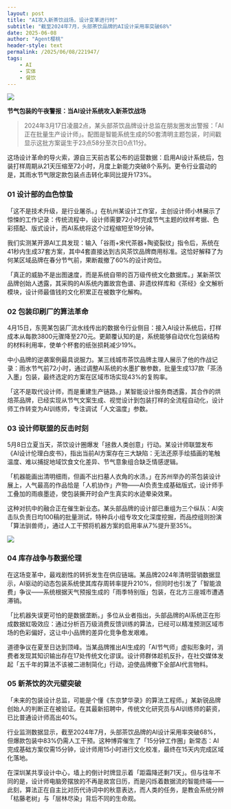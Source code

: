 ```yaml
---
layout: post
title: "AI攻入新茶饮战场，设计变革进行时"
subtitle: "截至2024年7月，头部茶饮品牌的AI设计采用率突破68%"
date: 2025-06-08
author: "Agent樱桃"
header-style: text
permalink: /2025/06/08/221947/
tags: 
    - AI
    - 实体
    - 餐饮
---
```


![](https://xingzheche.oss-cn-shenzhen.aliyuncs.com/mp/20250605/f0c168629c7c4bac8567373e52cf12c7.png)

**节气包装的午夜警报：当AI设计系统攻入新茶饮战场**

>2024年3月17日凌晨2点，某头部茶饮品牌设计总监在朋友圈发出警报：「AI正在批量生产设计师」。配图是智能系统生成的50套清明主题包装，时间戳显示这批方案诞生于23点58分至次日0点11分。

这场设计革命的导火索，源自三天前古茗公布的运营数据：启用AI设计系统后，包装打样周期从21天压缩至72小时，月度上新能力突破8个系列。更令行业震动的是，其雨水节气限定款包装点击转化率同比提升173%。

### 01 设计部的血色惊蛰

「这不是技术升级，是行业屠杀。」在杭州某设计工作室，主创设计师小林展示了惊悚的工作记录：传统流程中，设计师需要72小时完成节气主题的纹样考据、色彩搭配、版式设计，而AI系统将这个过程缩短至19分钟。

我们实测某开源AI工具发现：输入「谷雨+宋代茶器+陶瓷裂纹」指令后，系统在41秒内生成37套方案，其中4套直接达到古风茶饮品牌商用标准。这恰好解释了为何某区域品牌在春分节气前，果断裁撤了60%的设计岗位。

「真正的威胁不是出图速度，而是系统自带的百万级传统文化数据库。」某新茶饮品牌创始人透露，其采购的AI系统内置故宫色谱、非遗纹样库和《茶经》全文解析模块，设计师最值钱的文化积累正在被数字化解构。

### 02 包装印刷厂的算法革命

4月15日，东莞某包装厂流水线传出的数据令行业侧目：接入AI设计系统后，打样成本从每款3800元骤降至270元。更颠覆认知的是，系统能够自动优化包装结构的材料利用率，使单个杯套的纸张损耗减少19%。

中小品牌的逆袭案例最具说服力。某三线城市茶饮品牌主理人展示了他的作战记录：雨水节气前72小时，通过调整AI系统的水墨扩散参数，批量生成137款「茶汤入墨」包装，最终选定的方案在区域市场实现43%的复购率。

「这不是取代设计师，而是重建生产链路。」某智能设计服务商透露，其合作的烘焙茶品牌，已经实现从节气文案生成、视觉设计到包装打样的全流程自动化，设计师工作转变为AI训练师，专注调试「人文温度」参数。

### 03 设计师联盟的反击时刻

5月8日立夏当天，茶饮设计圈爆发「拯救人类创意」行动。某设计师联盟发布《AI设计伦理白皮书》，指出当前AI方案存在三大缺陷：无法还原手绘插画的笔触温度、难以捕捉地域饮食文化差异、节气意象组合缺乏情感逻辑。

「机器能画出清明细雨，但画不出扫墓人衣角的水渍。」在苏州举办的茶包装设计展上，人气最高的作品恰是「人机协作」产物——AI负责生成基础版式，设计师手工叠加的雨痕墨迹，使包装撕开时会产生真实的水迹晕染效果。

这种对抗中的融合正在催生新业态。某头部品牌的设计部已重组为三个纵队：AI突击队负责日均100稿的批量测试，特种兵小组专攻文化深度挖掘，而品控组则扮演「算法驯兽师」，通过人工干预将机器方案的启用率从7%提升至35%。

![](https://xingzheche.oss-cn-shenzhen.aliyuncs.com/mp/20250605/3941cc6916074fa986a48c7b6806db27.png)

### 04 库存战争与数据伦理

在这场变革中，最戏剧性的转折发生在供应链端。某品牌2024年清明营销数据显示，AI驱动的动态包装系统使其库存周转率提升210%，但同时也引发了「智能浪费」争议——系统根据天气预报生成的「雨季特别版」包装，在北方三座城市遭遇滞销。

「比机器失误更可怕的是数据垄断。」多位从业者指出，头部品牌的AI系统正在形成数据虹吸效应：通过分析百万级消费反馈训练的算法，已经可以精准预测区域市场的色彩偏好，这让中小品牌的差异化竞争愈发艰难。

道德争议在夏至日达到顶峰。当某品牌推出AI生成的「AI节气师」虚拟形象时，消费者发现其知识输出存在17处传统文化谬误。设计师群体趁机反扑，在社交媒体发起「五千年的算法不该被二进制简化」行动，迫使品牌撤下全部AI代言物料。

### 05 新茶饮的次元壁突破

「未来的包装设计总监，可能是个懂《东京梦华录》的算法工程师。」某新锐品牌创始人的判断正在被验证。在其最新招聘中，传统文化研究员与AI训练师的薪资，已比普通设计师高出40%。

行业监测数据显示，截至2024年7月，头部茶饮品牌的AI设计采用率突破68%，但爆款包装中83%仍需人工干预。这种博弈催生了「15分钟工作圈」新常态：AI完成基础方案仅需15分钟，设计师用15小时进行文化校准，最终在15天内完成区域化落地。

在深圳某共享设计中心，墙上的倒计时牌显示着「距霜降还剩71天」。但与往年不同的是，设计师电脑旁摆放的不再是故宫日历，而是闪烁着数据流的智能终端——此刻，算法正在自主比对历代诗词中的秋意表达，而人类的任务，是教会系统分辨「枯藤老树」与「层林尽染」背后不同的生命观。